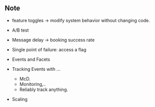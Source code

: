## Note

- feature toggles -> modify system behavior without changing code.

- A/B test

- Message delay -> booking success rate

- Single point of failure: access a flag

- Events and Facets

- Tracking Events with ...
    - McD.
    - Monitoring,..
    - Reliably track anything.

- Scaling 





